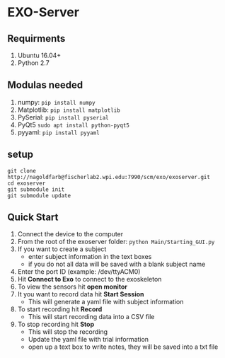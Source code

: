 # EXO-Server


## Requirments
1. Ubuntu 16.04+
2. Python 2.7

## Modulas needed 
1. numpy: ```pip install numpy```
2. Matplotlib: ```pip install matplotlib```
3. PySerial: ```pip install pyserial```
4. PyQt5 ```sudo apt install python-pyqt5```
5. pyyaml: ```pip install pyyaml```


## setup

```
git clone http://nagoldfarb@fischerlab2.wpi.edu:7990/scm/exo/exoserver.git
cd exoserver
git submodule init
git submodule update
```

## Quick Start

1. Connect the device to the computer
2. From the root of the exoserver folder: ```python Main/Starting_GUI.py```
3. If you want to create a subject
    - enter subject information in the text boxes
    - if you do not all data will be saved with a blank subject name
4. Enter the port ID (example: /dev/ttyACM0)
5. Hit **Connect to Exo** to connect to the exoskeleton
6. To view the sensors hit **open monitor**
7. It you want to record data hit **Start Session**
    - This will generate a yaml file with subject information
8. To start recording hit **Record**
    - This will start recording data into a CSV file
9. To stop recording  hit **Stop**
    - This will stop the recording
    - Update the yaml file with trial information
    - open up a text box to write notes, they will be saved into a txt file

